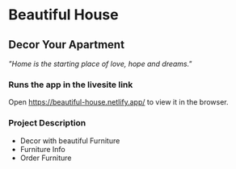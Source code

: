 # Beautiful House

## Decor Your Apartment
*"Home is the starting place of love, hope and dreams."*


### Runs the app in the livesite link
Open https://beautiful-house.netlify.app/ to view it in the browser.


### Project Description
 * Decor with beautiful Furniture
 * Furniture Info
 * Order Furniture
